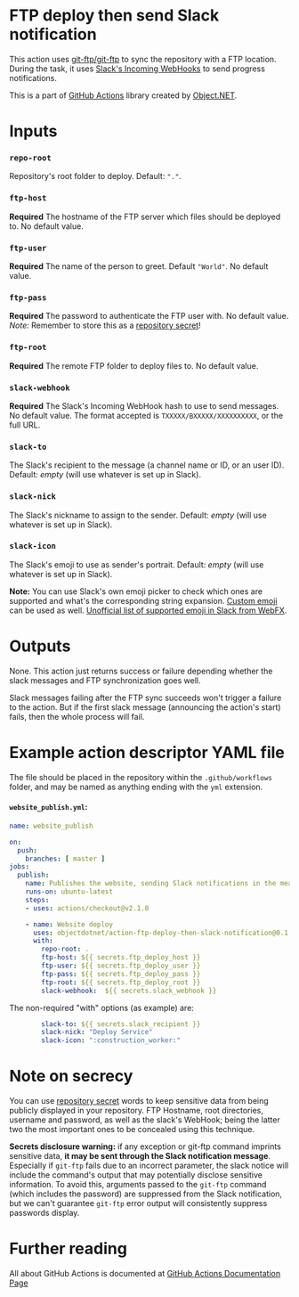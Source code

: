 # FTP deploy then send Slack notification

This action uses [git-ftp/git-ftp](https://github.com/git-ftp/git-ftp) to sync the repository with a FTP location. During the task, it uses [Slack's Incoming WebHooks](https://api.slack.com/legacy/custom-integrations/incoming-webhooks) to send progress notifications.

This is a part of [GitHub Actions](https://github.com/objectdotnet/github-actions) library created by [Object.NET](https://object.net/).

# Inputs

### `repo-root`

Repository's root folder to deploy. Default: `"."`.

### `ftp-host`

**Required** The hostname of the FTP server which files should be deployed to. No default value.

### `ftp-user`

**Required** The name of the person to greet. Default `"World"`. No default value.

### `ftp-pass`

**Required** The password to authenticate the FTP user with. No default value. *Note:* Remember to store this as a [repository secret](https://help.github.com/en/actions/configuring-and-managing-workflows/using-variables-and-secrets-in-a-workflow)!

### `ftp-root`

**Required** The remote FTP folder to deploy files to. No default value.

### `slack-webhook`

**Required** The Slack's Incoming WebHook hash to use to send messages. No default value. The format accepted is `TXXXXX/BXXXXX/XXXXXXXXXX`, or the full URL.

### `slack-to`

The Slack's recipient to the message (a channel name or ID, or an user ID). Default: _empty_ (will use whatever is set up in Slack).

### `slack-nick`

The Slack's nickname to assign to the sender. Default: _empty_ (will use whatever is set up in Slack).

### `slack-icon`

The Slack's emoji to use as sender's portrait. Default: _empty_ (will use whatever is set up in Slack).

**Note:** You can use Slack's own emoji picker to check which ones are supported and what's the corresponding string expansion. [Custom emoji](https://slack.com/intl/en-br/help/articles/206870177-Add-custom-emoji) can be used as well. [Unofficial list of supported emoji in Slack from WebFX](https://www.webfx.com/tools/emoji-cheat-sheet/).

# Outputs

None. This action just returns success or failure depending whether the slack messages and FTP synchronization goes well.

Slack messages failing after the FTP sync succeeds won't trigger a failure to the action. But if the first slack message (announcing the action's start) fails, then the whole process will fail.

# Example action descriptor YAML file

The file should be placed in the repository within the `.github/workflows` folder, and may be named as anything ending with the `yml` extension.

#### **`website_publish.yml`:**
```yaml
name: website_publish

on:
  push:
    branches: [ master ]
jobs:
  publish:
    name: Publishes the website, sending Slack notifications in the meanwhile.
    runs-on: ubuntu-latest
    steps:
    - uses: actions/checkout@v2.1.0

    - name: Website deploy
      uses: objectdotnet/action-ftp-deploy-then-slack-notification@0.1.0
      with:
        repo-root: .
        ftp-host: ${{ secrets.ftp_deploy_host }}
        ftp-user: ${{ secrets.ftp_deploy_user }}
        ftp-pass: ${{ secrets.ftp_deploy_pass }}
        ftp-root: ${{ secrets.ftp_deploy_root }}
        slack-webhook:  ${{ secrets.slack_webhook }}
```

The non-required "with" options (as example) are:

```yaml
        slack-to: ${{ secrets.slack_recipient }}
        slack-nick: "Deploy Service"
        slack-icon: ":construction_worker:"
```

# Note on secrecy

You can use [repository secret](https://help.github.com/en/actions/configuring-and-managing-workflows/using-variables-and-secrets-in-a-workflow) words to keep sensitive data from being publicly displayed in your repository. FTP Hostname, root directories, username and password, as well as the slack's WebHook; being the latter two the most important ones to be concealed using this technique.

**Secrets disclosure warning:** if any exception or git-ftp command imprints sensitive data, **it may be sent through the Slack notification message**. Especially if `git-ftp` fails due to an incorrect parameter, the slack notice will include the command's output that may potentially disclose sensitive information. To avoid this, arguments passed to the `git-ftp` command (which includes the password) are suppressed from the Slack notification, but we can't guarantee `git-ftp` error output will consistently suppress passwords display.

# Further reading

All about GitHub Actions is documented at [GitHub Actions Documentation Page](https://help.github.com/en/actions/getting-started-with-github-actions)